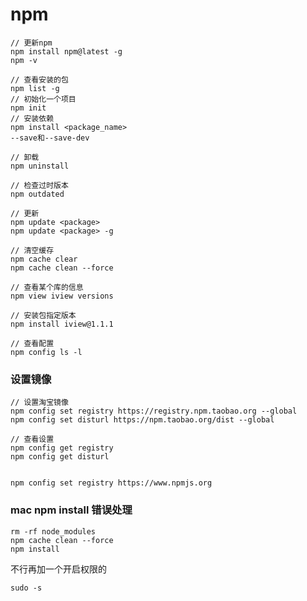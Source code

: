 # npm
    // 更新npm
    npm install npm@latest -g
    npm -v

    // 查看安装的包
    npm list -g
    // 初始化一个项目
    npm init
    // 安装依赖
    npm install <package_name>
    --save和--save-dev

    // 卸载
    npm uninstall

    // 检查过时版本
    npm outdated

    // 更新
    npm update <package>
    npm update <package> -g

    // 清空缓存
    npm cache clear
    npm cache clean --force

    // 查看某个库的信息
    npm view iview versions

    // 安装包指定版本
    npm install iview@1.1.1

    // 查看配置
    npm config ls -l

### 设置镜像

    // 设置淘宝镜像
    npm config set registry https://registry.npm.taobao.org --global
    npm config set disturl https://npm.taobao.org/dist --global

    // 查看设置
    npm config get registry
    npm config get disturl


    npm config set registry https://www.npmjs.org

### mac npm install 错误处理

    rm -rf node_modules
    npm cache clean --force
    npm install

不行再加一个开启权限的

    sudo -s
